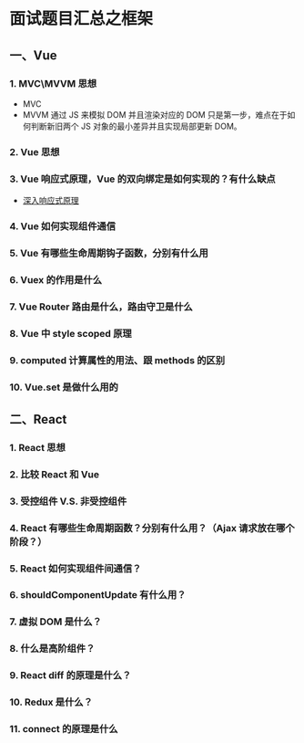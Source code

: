 # 面试题目汇总之框架

## 一、Vue

### 1. MVC\MVVM 思想

- MVC
- MVVM
  通过 JS 来模拟 DOM 并且渲染对应的 DOM 只是第一步，难点在于如何判断新旧两个 JS 对象的最小差异并且实现局部更新 DOM。

### 2. Vue 思想

### 3. Vue 响应式原理，Vue 的双向绑定是如何实现的？有什么缺点

- [深入响应式原理](https://cn.vuejs.org/v2/guide/reactivity.html)

### 4. Vue 如何实现组件通信

### 5. Vue 有哪些生命周期钩子函数，分别有什么用

### 6. Vuex 的作用是什么

### 7. Vue Router 路由是什么，路由守卫是什么

### 8. Vue 中 style scoped 原理

### 9. computed 计算属性的用法、跟 methods 的区别

### 10. Vue.set 是做什么用的

## 二、React

### 1. React 思想

### 2. 比较 React 和 Vue

### 3. 受控组件 V.S. 非受控组件

### 4. React 有哪些生命周期函数？分别有什么用？（Ajax 请求放在哪个阶段？）

### 5. React 如何实现组件间通信？

### 6. shouldComponentUpdate 有什么用？

### 7. 虚拟 DOM 是什么？

### 8. 什么是高阶组件？

### 9. React diff 的原理是什么？

### 10. Redux 是什么？

### 11. connect 的原理是什么
